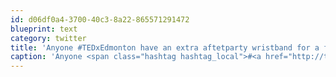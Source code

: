 ```yaml
---
id: d06df0a4-3700-40c3-8a22-865571291472
blueprint: text
category: twitter
title: 'Anyone #TEDxEdmonton have an extra aftetparty wristband for a friend of mine'
caption: 'Anyone <span class="hashtag hashtag_local">#<a href="http://tweettemp.darylchymko.ca/?tag=tedxedmonton">TEDxEdmonton</a> have an extra aftetparty wristband for a friend of mine'
---
```

